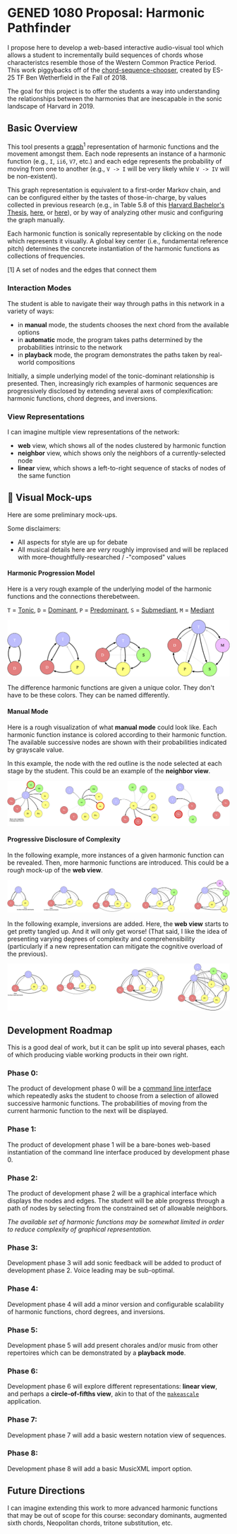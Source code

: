 # GENED 1080 Proposal: Harmonic Pathfinder

I propose here to develop a web-based interactive audio-visual tool which allows a student to incrementally build sequences of chords whose characteristcs resemble those of the Western Common Practice Period. This work piggybacks off of the [chord-sequence-chooser](https://github.com/bwetherfield), created by ES-25 TF Ben Wetherfield in the Fall of 2018.

The goal for this project is to offer the students a way into understanding the relationships between the harmonies that are inescapable in the sonic landscape of Harvard in 2019.

## Basic Overview

This tool presents a [graph](https://en.wikipedia.org/wiki/Graph_theory)<sup>1</sup> representation of harmonic functions and the movement amongst them. Each node represents an instance of a harmonic function (e.g., `I`, `ii6`, `V7`, etc.) and each edge represents the probability of moving from one to another (e.g., `V -> I` will be very likely while `V -> IV` will be non-existent).

This graph representation is equivalent to a first-order Markov chain, and can be configured either by the tastes of those-in-charge, by values collected in previous research (e.g., in Table 5.8 of this [Harvard Bachelor's Thesis](http://www.people.fas.harvard.edu/~msantill/Mauricio_Santillana/Teaching_files/Michaela_Tracy_thesis_Final.pdf), [here](https://core.ac.uk/download/pdf/10596809.pdf), or [here](http://kern.ccarh.org/cgi-bin/ksbrowse?l=/users/craig/classical/bach/bhchorale)), or by way of analyzing other music and configuring the graph manually.

Each harmonic function is sonically representable by clicking on the node which represents it visually. A global key center (i.e., fundamental reference pitch) determines the concrete instantiation of the harmonic functions as collections of frequencies.

[1] A set of nodes and the edges that connect them

### Interaction Modes

The student is able to navigate their way through paths in this network in a variety of ways: 

- in **manual** mode, the students chooses the next chord from the available options
- in **automatic** mode, the program takes paths determined by the probabilities intrinsic to the network
- in **playback** mode, the program demonstrates the paths taken by real-world compositions

Initially, a simple underlying model of the tonic-dominant relationship is presented. Then, increasingly rich examples of harmonic sequences are progressively disclosed by extending several axes of complexification: harmonic functions, chord degrees, and inversions.

### View Representations

I can imagine multiple view representations of the network:

- **web** view, which shows all of the nodes clustered by harmonic function
- **neighbor** view, which shows only the neighbors of a currently-selected node
- **linear** view, which shows a left-to-right sequence of stacks of nodes of the same function

## 🚧 Visual Mock-ups

Here are some preliminary mock-ups.

Some disclaimers: 

- All aspects for style are up for debate
- All musical details here are _very_ roughly improvised and will be replaced with more–thoughtfully-researched / -"composed" values

#### Harmonic Progression Model

Here is a very rough example of the underlying model of the harmonic functions and the connections therebetween. 

`T` = [Tonic](https://en.wikipedia.org/wiki/Tonic_(music)), `D` = [Dominant](https://en.wikipedia.org/wiki/Dominant_(music)), `P` = [Predominant](https://en.wikipedia.org/wiki/Predominant_chord), `S` = [Submediant](https://en.wikipedia.org/wiki/Submediant), `M` = [Mediant](https://en.wikipedia.org/wiki/Mediant)

![Increasing Function Complexity](img/increasing_function_complexity.png)

The difference harmonic functions are given a unique color. They don't have to be these colors. They can be named differently.

#### Manual Mode

Here is a rough visualization of what **manual mode** could look like. Each harmonic function instance is colored according to their harmonic function. The available successive nodes are shown with their probabilities indicated by grayscale value. 

In this example, the node with the red outline is the node selected at each stage by the student. This could be an example of the **neighbor view**.

![Manual mode](img/manual_mode.png)

#### Progressive Disclosure of Complexity

In the following example, more instances of a given harmonic function can be revealed. Then, more harmonic functions are introduced. This could be a rough mock-up of the **web view**.

![Increasing Function Instance Complexity](img/increasing_function_instance_complexity.png)

In the following example, inversions are added. Here, the **web view** starts to get pretty tangled up. And it will only get worse! (That said, I like the idea of presenting varying degrees of complexity and comprehensibility (particularly if a new representation can mitigate the cognitive overload of the previous).

![Increasing Inversion Complexity](img/increasing_inversion_complexity.png)

## Development Roadmap

This is a good deal of work, but it can be split up into several phases, each of which producing viable working products in their own right.

### Phase 0:

The product of development phase 0 will be a [command line interface](https://en.wikipedia.org/wiki/Command-line_interface) which repeatedly asks the student to choose from a selection of allowed successive harmonic functions. The probabilities of moving from the current harmonic function to the next will be displayed.

### Phase 1:

The product of development phase 1 will be a bare-bones web-based instantiation of the command line interface produced by development phase 0.

### Phase 2:

The product of development phase 2 will be a graphical interface which displays the nodes and edges. The student will be able progress through a path of nodes by selecting from the constrained set of allowable neighbors.

*The available set of harmonic functions may be somewhat limited in order to reduce complexity of graphical representation.*

### Phase 3:

Development phase 3 will add sonic feedback will be added to product of development phase 2. Voice leading may be sub-optimal.

### Phase 4:

Development phase 4 will add a minor version and configurable scalability of harmonic functions, chord degrees, and inversions.

### Phase 5:

Development phase 5 will add present chorales and/or music from other repertoires which can be demonstrated by a **playback mode**.

### Phase 6:

Development phase 6 will explore different representations: **linear view**, and perhaps a **circle-of-fifths view**, akin to that of the [`makeascale`](https://github.com/hzsteinberg/makeascale) application.

### Phase 7:

Development phase 7 will add a basic western notation view of sequences.

### Phase 8:

Development phase 8 will add a basic MusicXML import option.

## Future Directions

I can imagine extending this work to more advanced harmonic functions that may be out of scope for this course: secondary dominants, augmented sixth chords, Neopolitan chords, tritone substitution, etc.
